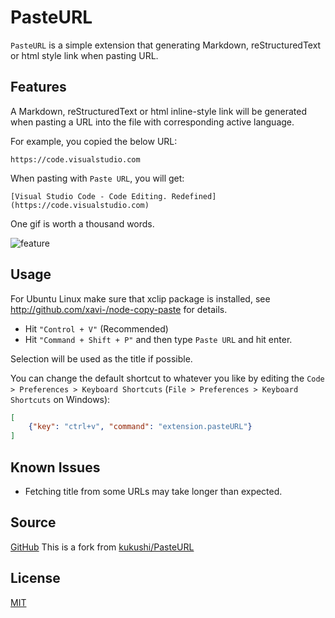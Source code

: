 # PasteURL

`PasteURL` is a simple extension that generating Markdown, reStructuredText or html style link when pasting URL.

## Features

A Markdown, reStructuredText or html inline-style link will be generated when pasting a URL into the file with corresponding active language.

For example, you copied the below URL:

    https://code.visualstudio.com

When pasting with `Paste URL`, you will get:

    [Visual Studio Code - Code Editing. Redefined](https://code.visualstudio.com)

One gif is worth a thousand words.

![feature](images/screenshot.gif)

## Usage

For Ubuntu Linux make sure that xclip package is installed, see <http://github.com/xavi-/node-copy-paste> for details.

- Hit `"Control + V"` (Recommended)
- Hit `"Command + Shift + P"` and then type `Paste URL` and hit enter.

Selection will be used as the title if possible.

You can change the default shortcut to whatever you like by editing the `Code > Preferences > Keyboard Shortcuts`    (`File > Preferences > Keyboard Shortcuts` on Windows):

```json
[
    {"key": "ctrl+v", "command": "extension.pasteURL"}
]
```

## Known Issues

- Fetching title from some URLs may take longer than expected.

## Source

[GitHub](https://github.com/keltroth/PasteURL)
This is a fork from [kukushi/PasteURL](https://github.com/kukushi/PasteURL)

## License

[MIT](https://github.com/keltroth/PasteURL/blob/master/LICENSE)
